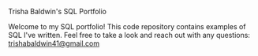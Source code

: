 Trisha Baldwin's SQL Portfolio

Welcome to my SQL portfolio! This code repository contains examples of SQL I've written. 
Feel free to take a look and reach out with any questions: 
trishabaldwin41@gmail.com

